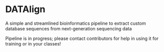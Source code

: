 # DATAlign
A simple and streamlined bioinformatics pipeline to extract custom  database sequences from next-generation sequencing data

Pipeline is in progress; please contact contributors for help in using it for training or in your classes!

